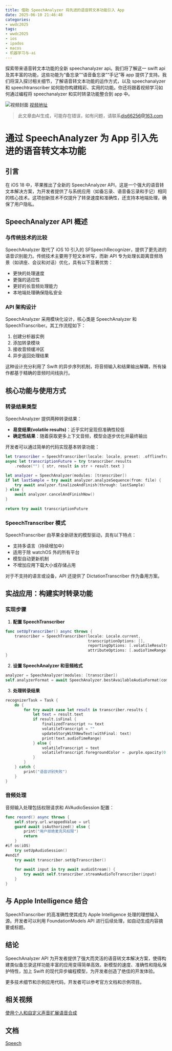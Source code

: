 ```yaml
---
title: 借助 SpeechAnalyzer 将先进的语音转文本功能引入 App
date: 2025-06-10 21:46:48
categories:
- wwdc2025
tags:
- wwdc2025
- ios
- ipados
- macos
- 机器学习与-ai
---
```

探索带来语音转文本功能的全新 speechanalyzer api。我们将了解这一 swift api 及其丰富的功能，这些功能为“备忘录”“语音备忘录”“手记”等 app 提供了支持。我们将深入探讨相关细节，了解语音转文本功能的运作方式，以及 speechanalyzer 和 speechtranscriber 如何助你构建精彩、实用的功能。你还将跟着视频学习如何通过编程将 speechanalyzer 和实时转录功能整合到 app 中。
<!--more-->

![视频封面](https://devimages-cdn.apple.com/wwdc-services/images/3055294D-836B-4513-B7B0-0BC5666246B0/9978/9978_wide_250x141_2x.jpg)
[视频地址](https://developer.apple.com/cn/videos/play/wwdc2025/277/)
> 此文章由AI生成，可能存在错误，如有问题，请联系[djs66256@163.com](djs66256@163.com)

# 通过 SpeechAnalyzer 为 App 引入先进的语音转文本功能

## 引言

在 iOS 18 中，苹果推出了全新的 SpeechAnalyzer API，这是一个强大的语音转文本解决方案，为开发者提供了与系统应用（如备忘录、语音备忘录和手记）相同的核心技术。这项创新技术不仅提升了转录速度和准确性，还支持本地端处理，确保了用户隐私。

## SpeechAnalyzer API 概述

### 与传统技术的比较

SpeechAnalyzer 取代了 iOS 10 引入的 SFSpeechRecognizer，提供了更先进的语音识别能力。传统技术主要用于短文本听写，而新 API 专为处理长距离音频场景（如讲座、会议和对话）优化，具有以下显著优势：

- 更快的处理速度
- 更强的适应性
- 更好的长音频处理能力
- 本地端处理确保隐私安全

### API 架构设计

SpeechAnalyzer 采用模块化设计，核心类是 SpeechAnalyzer 和 SpeechTranscriber。其工作流程如下：

1. 创建分析器实例
2. 添加转录模块
3. 接收音频缓冲区
4. 异步返回处理结果

这种设计充分利用了 Swift 的异步序列机制，将音频输入和结果输出解耦，所有操作都基于精确的音频时间线执行。

## 核心功能与使用方式

### 转录结果类型

SpeechAnalyzer 提供两种转录结果：

- **易变结果(volatile results)**：近乎实时呈现但准确性较低
- **确定性结果**：随着获取更多上下文音频，模型会逐步优化并最终输出

开发者可以通过简单的代码实现基本转录功能：

```swift
let transcriber = SpeechTranscriber(locale: locale, preset: .offlineTranscription)
async let transcriptionFuture = try transcriber.results
    .reduce("") { str, result in str + result.text }

let analyzer = SpeechAnalyzer(modules: [transcriber])
if let lastSample = try await analyzer.analyzeSequence(from: file) {
    try await analyzer.finalizeAndFinish(through: lastSample)
} else {
    await analyzer.cancelAndFinishNow()
}
    
return try await transcriptionFuture
```

### SpeechTranscriber 模式

SpeechTranscriber 由苹果全新研发的模型驱动，具有以下特点：

- 支持多语言（持续增加中）
- 适用于除 watchOS 外的所有平台
- 模型自动更新机制
- 不增加应用下载大小或存储占用

对于不支持的语言或设备，API 还提供了 DictationTranscriber 作为备用方案。

## 实战应用：构建实时转录功能

### 实现步骤

1. **配置 SpeechTranscriber**

```swift
func setUpTranscriber() async throws {
    transcriber = SpeechTranscriber(locale: Locale.current,
                                    transcriptionOptions: [],
                                    reportingOptions: [.volatileResults],
                                    attributeOptions: [.audioTimeRange])
}
```

2. **设置 SpeechAnalyzer 和音频格式**

```swift
analyzer = SpeechAnalyzer(modules: [transcriber])
self.analyzerFormat = await SpeechAnalyzer.bestAvailableAudioFormat(compatibleWith: [transcriber])
```

3. **处理转录结果**

```swift
recognizerTask = Task {
    do {
        for try await case let result in transcriber.results {
            let text = result.text
            if result.isFinal {
                finalizedTranscript += text
                volatileTranscript = ""
                updateStoryWithNewText(withFinal: text)
                print(text.audioTimeRange)
            } else {
                volatileTranscript = text
                volatileTranscript.foregroundColor = .purple.opacity(0.4)
            }
        }
    } catch {
        print("语音识别失败")
    }
}
```

### 音频处理

音频输入处理包括权限请求和 AVAudioSession 配置：

```swift
func record() async throws {
    self.story.url.wrappedValue = url
    guard await isAuthorized() else {
        print("用户拒绝麦克风权限")
        return
    }
#if os(iOS)
    try setUpAudioSession()
#endif
    try await transcriber.setUpTranscriber()
            
    for await input in try await audioStream() {
        try await self.transcriber.streamAudioToTranscriber(input)
    }
}
```

## 与 Apple Intelligence 结合

SpeechTranscriber 的高准确性使其成为 Apple Intelligence 处理的理想输入源。开发者可以利用 FoundationModels API 进行后续处理，如自动生成内容摘要或标题。

## 结论

SpeechAnalyzer API 为开发者提供了强大而灵活的语音转文本解决方案，使得构建类似备忘录这样功能丰富的应用变得简单高效。新模型的速度、准确性和隐私保护特性，加上 Swift 的现代异步编程模型，为开发者创造了绝佳的开发体验。

更多技术细节和示例应用代码，开发者可以参考官方文档和示例项目。

## 相关视频

[使用个人和自定义声音扩展语音合成](https://developer.apple.com/videos/play/wwdc2023/10033)

## 文档

[Speech](https://developer.apple.com/documentation/Speech)
